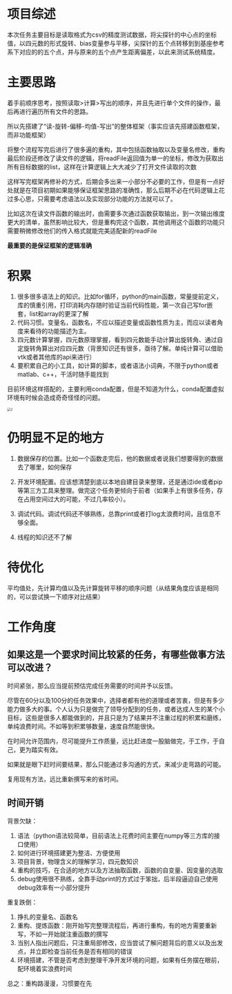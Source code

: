 # 项目综述

本次任务主要目标是读取格式为csv的精度测试数据，将尖探针的中心点的坐标值，以四元数的形式旋转、bias变量参与平移，尖探针的五个点转移到到基座参考系下对应的的五个点，并与原来的五个点产生距离偏差，以此来测试系统精度。

# 主要思路


着手前顺序思考，按照读取>计算>写出的顺序，并且先进行单个文件的操作，最后再进行遍历所有文件的思路。

所以先搭建了“读-旋转-偏移-均值-写出”的整体框架（事实应该先搭建函数框架，而非功能框架）

将整个流程写完后进行了很多遍的重构，其中包括函数抽取以及变量名修改，重构最后阶段还修改了读文件的逻辑，将readFile返回值为单一的坐标，修改为获取出所有目标数据的list，这样在计算逻辑上大大减少了打开文件读取的次数


这样写完框架再修补的方式，后期会多出来一小部分不必要的工作，但是有一点好处就是在项目初期如果能够保证框架思路的准确性，那么后期不必在代码逻辑上花过多心思，只需要考虑语法以及实现部分功能的方法就可以了。

比如这次在读文件函数的输出时，由需要多次通过函数获取输出，到一次输出维度更大的清单，虽然影响比较大，但是重构完这个函数，其他调用这个函数的功能只需要稍微修改他们的传入格式就能完美适配新的readFile

**最重要的是保证框架的逻辑准确**


# 积累

1. 很多很多语法上的知识。比如for循环，python的main函数，常量提前定义，库的慎重引用，打印消耗内存随时验证当前代码性能，第一次自己写for嵌套，list和array的更深了解
2. 代码习惯。变量名，函数名，不应以描述变量或函数性质为主，而应以读者角度来看待的功能描述为主。
3. 四元数计算掌握，四元数原理掌握，看到四元数能手动计算出旋转角、通过自定旋转角算出对应四元数（背景知识还有很多，亟待了解。单纯计算可以借助vtk或者其他库的api来进行）
4. 要积累自己的小工具，如计算的脚本，或者语法小词典，不限于python或者matlab、c++，干活时随手能找到

目前环境这样搭配的，主要利用conda配置，但是不知道为什么，conda配置虚拟环境有时候会造成奇奇怪怪的问题。

<img src="../image/2.png" alt="2" style="zoom:50%;" />

# 仍明显不足的地方

1. 数据保存的位置。比如一个函数走完后，他的数据或者说我们想要得到的数据去了哪里，如何保存

2. 开发环境配置。应该想清楚到底以本地自建目录来整理，还是通过ide或者pip等第三方工具来整理。做完这个任务更倾向于前者（如果手上有很多任务，存在占用空间过大的可能，不过几率较小）。

3. 调试代码。调试代码还不够熟练，总靠print或者打log太浪费时间，且信息不够全面。

4. 线程的知识还不了解


# 待优化

平均值处，先计算均值以及先计算旋转平移的顺序问题（从结果角度应该是相同的，可以尝试换一下顺序对比结果）


# 工作角度

## 如果这是一个要求时间比较紧的任务，有哪些做事方法可以改进？

时间紧张，那么应当提前预估完成任务需要的时间并予以反馈。

尽管在60分以及100分的任务效果中，选择者都有他的道理或者苦衷，但是有多少能力做多大的事。个人认为只是做完了领导分配到的任务，或者达成人生的某个小目标，这些是很多人都能做到的，并且只是为了结果并不注重过程的积累和磨练，单纯浪费时间。不如等到积累够数量，速度自然能很快。

在时间允许范围内，尽可能提升工作质量，远比赶进度一股脑做完，于工作，于自己，更为踏实有效。

如果就是眼下赶时间要结果，那么只能通过多沟通的方式，来减少走弯路的可能。

复用现有方法，远比重新撰写来的省时间。


## 时间开销


背景欠缺：
1. 语法（python语法较简单，目前语法上花费时间主要在numpy等三方库的接口使用）
2. 如何进行环境搭建更为整洁、方便使用
3. 项目背景，物理含义的理解学习，四元数知识
4. 重构的技巧，在合适的地方以及方法抽取函数，函数的自变量、因变量的选取
5. debug使用很不熟练，全靠手动print的方式过于笨拙，后半段逼迫自己使用debug效率有一小部分提升

重复跌倒：
1. 挣扎的变量名、函数名
2. 重构、提炼函数：刚开始写完整理流程后，再进行重构，有的地方需要重新写，不如一开始就注重函数的撰写
3. 当别人指出问题后，只注重局部修改，应当尝试了解问题背后的意义以及出发点，并立即检查当前任务是否有相同的错误
4. 环境搭建，不管是否考虑到整理干净开发环境的问题，如果有任务摆在眼前，配环境着实浪费时间

总之：重构路漫漫，习惯要在先

